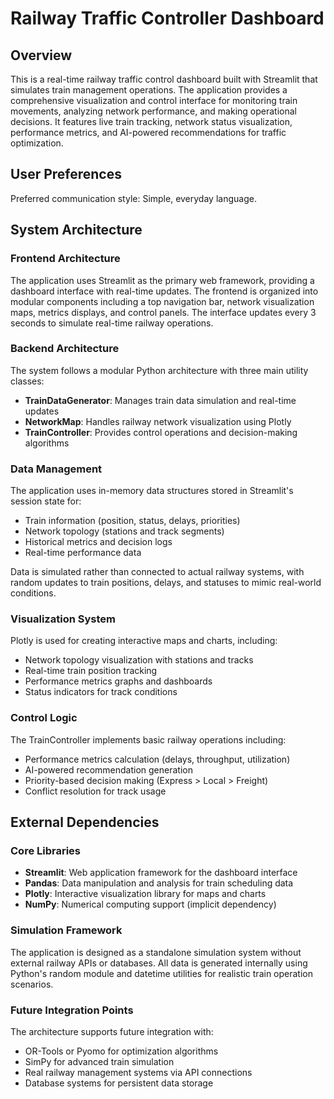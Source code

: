 # Railway Traffic Controller Dashboard

## Overview

This is a real-time railway traffic control dashboard built with Streamlit that simulates train management operations. The application provides a comprehensive visualization and control interface for monitoring train movements, analyzing network performance, and making operational decisions. It features live train tracking, network status visualization, performance metrics, and AI-powered recommendations for traffic optimization.

## User Preferences

Preferred communication style: Simple, everyday language.

## System Architecture

### Frontend Architecture
The application uses Streamlit as the primary web framework, providing a dashboard interface with real-time updates. The frontend is organized into modular components including a top navigation bar, network visualization maps, metrics displays, and control panels. The interface updates every 3 seconds to simulate real-time railway operations.

### Backend Architecture  
The system follows a modular Python architecture with three main utility classes:
- **TrainDataGenerator**: Manages train data simulation and real-time updates
- **NetworkMap**: Handles railway network visualization using Plotly
- **TrainController**: Provides control operations and decision-making algorithms

### Data Management
The application uses in-memory data structures stored in Streamlit's session state for:
- Train information (position, status, delays, priorities)
- Network topology (stations and track segments)
- Historical metrics and decision logs
- Real-time performance data

Data is simulated rather than connected to actual railway systems, with random updates to train positions, delays, and statuses to mimic real-world conditions.

### Visualization System
Plotly is used for creating interactive maps and charts, including:
- Network topology visualization with stations and tracks
- Real-time train position tracking
- Performance metrics graphs and dashboards
- Status indicators for track conditions

### Control Logic
The TrainController implements basic railway operations including:
- Performance metrics calculation (delays, throughput, utilization)
- AI-powered recommendation generation
- Priority-based decision making (Express > Local > Freight)
- Conflict resolution for track usage

## External Dependencies

### Core Libraries
- **Streamlit**: Web application framework for the dashboard interface
- **Pandas**: Data manipulation and analysis for train scheduling data
- **Plotly**: Interactive visualization library for maps and charts
- **NumPy**: Numerical computing support (implicit dependency)

### Simulation Framework
The application is designed as a standalone simulation system without external railway APIs or databases. All data is generated internally using Python's random module and datetime utilities for realistic train operation scenarios.

### Future Integration Points
The architecture supports future integration with:
- OR-Tools or Pyomo for optimization algorithms
- SimPy for advanced train simulation
- Real railway management systems via API connections
- Database systems for persistent data storage